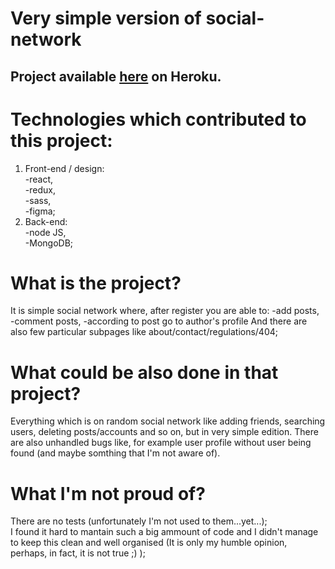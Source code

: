 # Very simple version of social-network

## Project available [here](https://almost-social-network.herokuapp.com/welcome) on Heroku.  

# Technologies which contributed to this project:  
1) Front-end / design:  
-react,  
-redux,  
-sass,  
-figma;   
2) Back-end:  
-node JS,  
-MongoDB;

# What is the project?
It is simple social network where, after register you are able to:
-add posts,  
-comment posts,
-according to post go to author's profile
And there are also few particular subpages like about/contact/regulations/404;

# What could be also done in that project?
Everything which is on random social network like adding friends, searching users, deleting posts/accounts and so on, but in very simple edition. There are also unhandled bugs like, for example user profile without user being found (and maybe somthing that I'm not aware of).

# What I'm not proud of?
There are no tests (unfortunately I'm not used to them...yet...);  
I found it hard to mantain such a big ammount of code and I didn't manage to keep this clean and well organised (It is only my humble opinion, perhaps, in fact, it is not true ;) );



